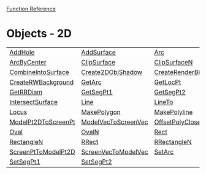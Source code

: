 [Function Reference](../README.md)

# Objects - 2D
| | | |
|---|---|---|
| [AddHole](../Functions/AddHole.md) | [AddSurface](../Functions/AddSurface.md) | [Arc](../Functions/Arc.md) |
| [ArcByCenter](../Functions/ArcByCenter.md) | [ClipSurface](../Functions/ClipSurface.md) | [ClipSurfaceN](../Functions/ClipSurfaceN.md) |
| [CombineIntoSurface](../Functions/CombineIntoSurface.md) | [Create2DObjShadow](../Functions/Create2DObjShadow.md) | [CreateRenderBkg](../Functions/CreateRenderBkg.md) |
| [CreateRWBackground](../Functions/CreateRWBackground.md) | [GetArc](../Functions/GetArc.md) | [GetLocPt](../Functions/GetLocPt.md) |
| [GetRRDiam](../Functions/GetRRDiam.md) | [GetSegPt1](../Functions/GetSegPt1.md) | [GetSegPt2](../Functions/GetSegPt2.md) |
| [IntersectSurface](../Functions/IntersectSurface.md) | [Line](../Functions/Line.md) | [LineTo](../Functions/LineTo.md) |
| [Locus](../Functions/Locus.md) | [MakePolygon](../Functions/MakePolygon.md) | [MakePolyline](../Functions/MakePolyline.md) |
| [ModelPt2DToScreenPt](../Functions/ModelPt2DToScreenPt.md) | [ModelVecToScreenVec](../Functions/ModelVecToScreenVec.md) | [OffsetPolyClosed](../Functions/OffsetPolyClosed.md) |
| [Oval](../Functions/Oval.md) | [OvalN](../Functions/OvalN.md) | [Rect](../Functions/Rect.md) |
| [RectangleN](../Functions/RectangleN.md) | [RRect](../Functions/RRect.md) | [RRectangleN](../Functions/RRectangleN.md) |
| [ScreenPtToModelPt2D](../Functions/ScreenPtToModelPt2D.md) | [ScreenVecToModelVec](../Functions/ScreenVecToModelVec.md) | [SetArc](../Functions/SetArc.md) |
| [SetSegPt1](../Functions/SetSegPt1.md) | [SetSegPt2](../Functions/SetSegPt2.md) 
